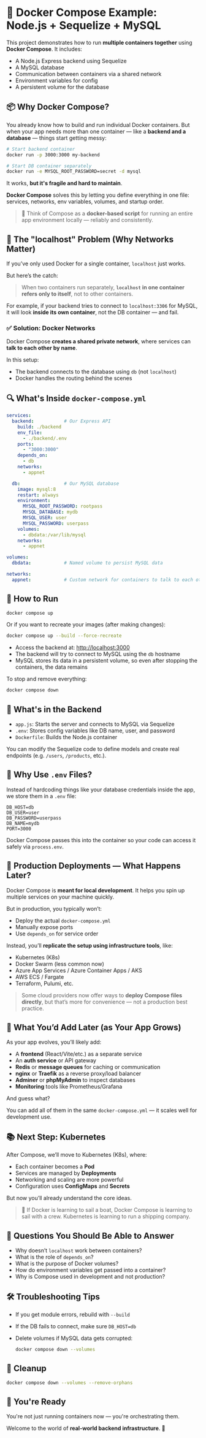 # 🐳 Docker Compose Example: Node.js + Sequelize + MySQL

This project demonstrates how to run **multiple containers together** using **Docker Compose**. It includes:

- A Node.js Express backend using Sequelize
- A MySQL database
- Communication between containers via a shared network
- Environment variables for config
- A persistent volume for the database

## 📦 Why Docker Compose?

You already know how to build and run individual Docker containers. But when your app needs more than one container — like a **backend and a database** — things start getting messy:

```bash
# Start backend container
docker run -p 3000:3000 my-backend

# Start DB container separately
docker run -e MYSQL_ROOT_PASSWORD=secret -d mysql
```

It works, **but it's fragile and hard to maintain**.

**Docker Compose** solves this by letting you define everything in one file: services, networks, env variables, volumes, and startup order.

> 🧠 Think of Compose as a **docker-based script** for running an entire app environment locally — reliably and consistently.

## 🧠 The "localhost" Problem (Why Networks Matter)

If you’ve only used Docker for a single container, `localhost` just works.

But here’s the catch:

> When two containers run separately, **`localhost` in one container refers only to itself**, not to other containers.

For example, if your backend tries to connect to `localhost:3306` for MySQL, it will look **inside its own container**, not the DB container — and fail.

### ✅ Solution: Docker Networks

Docker Compose **creates a shared private network**, where services can **talk to each other by name**.

In this setup:

* The backend connects to the database using `db` (not `localhost`)
* Docker handles the routing behind the scenes

## 🔍 What's Inside `docker-compose.yml`

```yaml
services:
  backend:           # Our Express API
    build: ./backend
    env_file:
      - ./backend/.env
    ports:
      - "3000:3000"
    depends_on:
      - db
    networks:
      - appnet

  db:                # Our MySQL database
    image: mysql:8
    restart: always
    environment:
      MYSQL_ROOT_PASSWORD: rootpass
      MYSQL_DATABASE: mydb
      MYSQL_USER: user
      MYSQL_PASSWORD: userpass
    volumes:
      - dbdata:/var/lib/mysql
    networks:
      - appnet

volumes:
  dbdata:            # Named volume to persist MySQL data

networks:
  appnet:            # Custom network for containers to talk to each other
```

## 🧪 How to Run

```bash
docker compose up
```

Or if you want to recreate your images (after making changes):

```bash
docker compose up --build --force-recreate
```


* Access the backend at: [http://localhost:3000](http://localhost:3000)
* The backend will try to connect to MySQL using the `db` hostname
* MySQL stores its data in a persistent volume, so even after stopping the containers, the data remains

To stop and remove everything:

```bash
docker compose down
```

## 📁 What's in the Backend

* `app.js`: Starts the server and connects to MySQL via Sequelize
* `.env`: Stores config variables like DB name, user, and password
* `Dockerfile`: Builds the Node.js container

You can modify the Sequelize code to define models and create real endpoints (e.g. `/users`, `/products`, etc.).

## 🧊 Why Use `.env` Files?

Instead of hardcoding things like your database credentials inside the app, we store them in a `.env` file:

```env
DB_HOST=db
DB_USER=user
DB_PASSWORD=userpass
DB_NAME=mydb
PORT=3000
```

Docker Compose passes this into the container so your code can access it safely via `process.env`.


## 🚀 Production Deployments — What Happens Later?

Docker Compose is **meant for local development**. It helps you spin up multiple services on your machine quickly.

But in production, you typically won’t:

* Deploy the actual `docker-compose.yml`
* Manually expose ports
* Use `depends_on` for service order

Instead, you’ll **replicate the setup using infrastructure tools**, like:

* Kubernetes (K8s)
* Docker Swarm (less common now)
* Azure App Services / Azure Container Apps / AKS
* AWS ECS / Fargate
* Terraform, Pulumi, etc.

> Some cloud providers now offer ways to **deploy Compose files directly**, but that’s more for convenience — not a production best practice.

## 🧱 What You’d Add Later (as Your App Grows)

As your app evolves, you’ll likely add:

* A **frontend** (React/Vite/etc.) as a separate service
* An **auth service** or API gateway
* **Redis** or **message queues** for caching or communication
* **nginx** or **Traefik** as a reverse proxy/load balancer
* **Adminer** or **phpMyAdmin** to inspect databases
* **Monitoring** tools like Prometheus/Grafana

And guess what?

You can add all of them in the same `docker-compose.yml` — it scales well for development use.

## 📚 Next Step: Kubernetes

After Compose, we’ll move to Kubernetes (K8s), where:

* Each container becomes a **Pod**
* Services are managed by **Deployments**
* Networking and scaling are more powerful
* Configuration uses **ConfigMaps** and **Secrets**

But now you’ll already understand the core ideas.

> 🧠 If Docker is learning to sail a boat, Docker Compose is learning to sail with a crew. Kubernetes is learning to run a shipping company.

## 💬 Questions You Should Be Able to Answer

* Why doesn’t `localhost` work between containers?
* What is the role of `depends_on`?
* What is the purpose of Docker volumes?
* How do environment variables get passed into a container?
* Why is Compose used in development and not production?

## 🛠️ Troubleshooting Tips

* If you get module errors, rebuild with `--build`
* If the DB fails to connect, make sure `DB_HOST=db`
* Delete volumes if MySQL data gets corrupted:

  ```bash
  docker compose down --volumes
  ```

## 🧼 Cleanup

```bash
docker compose down --volumes --remove-orphans
```

## 🙌 You're Ready

You're not just running containers now — you're orchestrating them.

Welcome to the world of **real-world backend infrastructure**. 🎉

